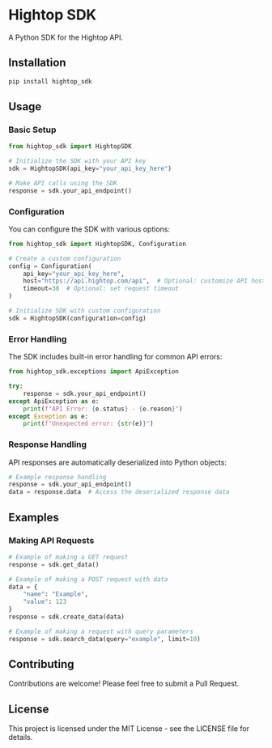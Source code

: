 # Hightop SDK

A Python SDK for the Hightop API.

## Installation

```bash
pip install hightop_sdk
```

## Usage

### Basic Setup

```python
from hightop_sdk import HightopSDK

# Initialize the SDK with your API key
sdk = HightopSDK(api_key="your_api_key_here")

# Make API calls using the SDK
response = sdk.your_api_endpoint()
```

### Configuration

You can configure the SDK with various options:

```python
from hightop_sdk import HightopSDK, Configuration

# Create a custom configuration
config = Configuration(
    api_key="your_api_key_here",
    host="https://api.hightop.com/api",  # Optional: customize API host
    timeout=30  # Optional: set request timeout
)

# Initialize SDK with custom configuration
sdk = HightopSDK(configuration=config)
```

### Error Handling

The SDK includes built-in error handling for common API errors:

```python
from hightop_sdk.exceptions import ApiException

try:
    response = sdk.your_api_endpoint()
except ApiException as e:
    print(f"API Error: {e.status} - {e.reason}")
except Exception as e:
    print(f"Unexpected error: {str(e)}")
```

### Response Handling

API responses are automatically deserialized into Python objects:

```python
# Example response handling
response = sdk.your_api_endpoint()
data = response.data  # Access the deserialized response data
```

## Examples

### Making API Requests

```python
# Example of making a GET request
response = sdk.get_data()

# Example of making a POST request with data
data = {
    "name": "Example",
    "value": 123
}
response = sdk.create_data(data)

# Example of making a request with query parameters
response = sdk.search_data(query="example", limit=10)
```

## Contributing

Contributions are welcome! Please feel free to submit a Pull Request.

## License

This project is licensed under the MIT License - see the LICENSE file for details.
